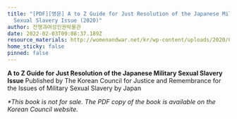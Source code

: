 ```yaml
---
title: "[PDF][영문] A to Z Guide for Just Resolution of the Japanese Military
  Sexual Slavery Issue (2020)"
author: 전쟁과여성인권박물관
date: 2022-02-03T09:08:37.189Z
resource_materials: http://womenandwar.net/kr/wp-content/uploads/2020/09/A-to-Z-Guide-for-Just-Resolution-of-the-Japanese-Military-Sexual-Slavery-Issue-%EC%9B%B9%EC%97%85%EB%A1%9C%EB%93%9C%EC%9A%A9.pdf
home_sticky: false
pinned: false
---
```

**A to Z Guide for Just Resolution of the Japanese Military Sexual Slavery Issue**
Published by The Korean Council for Justice and Remembrance for the Issues of Military Sexual Slavery by Japan

*\*This book is not for sale. The PDF copy of the book is available on the Korean Council website.*